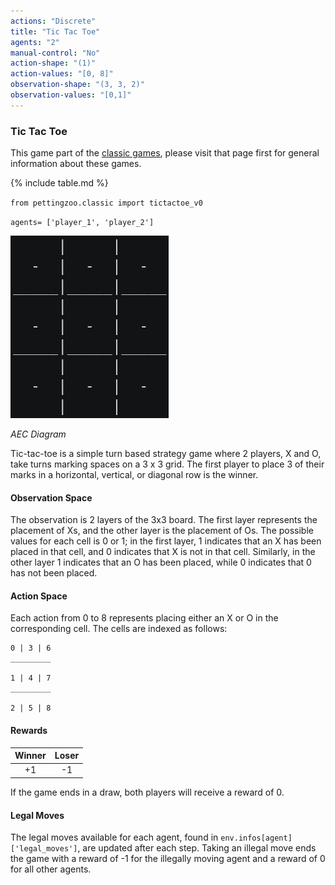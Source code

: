 ```yaml
---
actions: "Discrete"
title: "Tic Tac Toe"
agents: "2"
manual-control: "No"
action-shape: "(1)"
action-values: "[0, 8]"
observation-shape: "(3, 3, 2)"
observation-values: "[0,1]"
---
```


### Tic Tac Toe

This game part of the [classic games](../classic), please visit that page first for general information about these games.

{% include table.md %}


`from pettingzoo.classic import tictactoe_v0`

`agents= ['player_1', 'player_2']`

![](classic_tictactoe.gif)

*AEC Diagram*

Tic-tac-toe is a simple turn based strategy game where 2 players, X and O, take turns marking spaces on a 3 x 3 grid. The first player to place 3 of their marks in a horizontal, vertical, or diagonal row is the winner.

#### Observation Space

The observation is 2 layers of the 3x3 board. The first layer represents the placement of Xs, and the other layer is the placement of Os. The possible values for each cell is 0 or 1; in the first layer, 1 indicates that an X has been placed in that cell, and 0 indicates that X is not in that cell. Similarly, in the other layer 1 indicates that an O has been placed, while 0 indicates that 0 has not been placed.

#### Action Space

Each action from 0 to 8 represents placing either an X or O in the corresponding cell. The cells are indexed as follows:


 ```
0 | 3 | 6
_________

1 | 4 | 7
_________

2 | 5 | 8
 ```

#### Rewards

| Winner | Loser |
| :----: | :---: |
| +1     | -1    |

If the game ends in a draw, both players will receive a reward of 0.

#### Legal Moves

The legal moves available for each agent, found in `env.infos[agent]['legal_moves']`, are updated after each step. Taking an illegal move ends the game with a reward of -1 for the illegally moving agent and a reward of 0 for all other agents.
